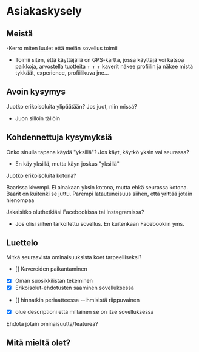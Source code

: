 ﻿# Asiakaskysely

## Meistä
-Kerro miten luulet että meiän sovellus toimii

- Toimii siten, että käyttäjällä on GPS-kartta, jossa käyttäjä voi katsoa paikkoja, arvostella tuotteita + + + kaverit näkee profiilin ja näkee mistä tykkäät, experience, profiilikuva jne...

## Avoin kysymys

Juotko erikoisoluita ylipäätään? Jos juot, niin missä?

- Juon silloin tällöin

## Kohdennettuja kysymyksiä

Onko sinulla tapana käydä "yksillä"? Jos käyt, käytkö yksin vai seurassa?

- En käy yksillä, mutta käyn joskus "yksillä"

Juotko erikoisoluita kotona?

Baarissa kivempi. Ei ainakaan yksin kotona, mutta ehkä seurassa kotona. Baarit on kuitenki se juttu. Parempi latautuneisuus siihen, että yrittää jotain hienompaa

Jakaisitko oluthetkiäsi Facebookissa tai Instagramissa?

- Jos olisi siihen tarkoitettu sovellus. En kuitenkaan Facebookiin  yms.

## Luettelo

Mitkä seuraavista ominaisuuksista koet tarpeelliseksi?

- [] Kavereiden paikantaminen
- [x] Oman suosikkilistan tekeminen
- [x] Erikoisolut-ehdotusten saaminen sovelluksessa
- [] hinnatkin periaatteessa --ihmisistä riippuvainen
- [x] olue descriptioni että millainen se on itse sovelluksessa

Ehdota jotain ominaisuutta/featurea? 

<!-- Järjestele kysymykset siten, että ennen mielipiteiden ja muiden tunnepitoisten asioiden esittelyä käydään läpi faktat.
Neutraalit ja selkeät kymysykset!!
Älä ikinä kysy ”miksi” -->

## Mitä mieltä olet?
